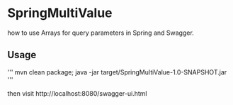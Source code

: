 # SpringMultiValue

how to use Arrays for query parameters in Spring and Swagger.

## Usage

'''
mvn clean package; java -jar target/SpringMultiValue-1.0-SNAPSHOT.jar
'''

then visit http://localhost:8080/swagger-ui.html
